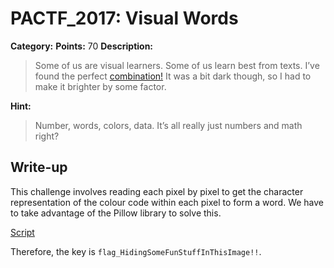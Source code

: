 # PACTF_2017: Visual Words

**Category:**
**Points:** 70
**Description:**

>Some of us are visual learners. Some of us learn best from texts. I’ve found the perfect [combination!](test.png) It was a bit dark though, so I had to make it brighter by some factor.

**Hint:**

>Number, words, colors, data. It’s all really just numbers and math right?

## Write-up
This challenge involves reading each pixel by pixel to get the character representation of the colour code within each pixel to form a word. We have to take advantage of the Pillow library to solve this.

[Script](solve.py)

Therefore, the key is `flag_HidingSomeFunStuffInThisImage!!`.